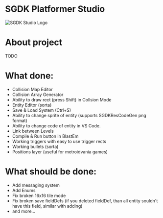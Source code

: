 # SGDK Platformer Studio

![SGDK Studio Logo](https://github.com/bolon667/SGDK_OneScreenPlatformerStudio/blob/main/readMe/sgdk_studio_github_pic2.png)

# About project

TODO

# What done:

- Collision Map Editor
- Collision Array Generator
- Ability to draw rect (press Shift) in Collsion Mode
- Entity Editor (sorta)
- Save & Load System (Ctrl+S)
- Ability to change sprite of entity (supports SGDKResCodeGen png format)
- Ability to change code of entity in VS Code.
- Link between Levels
- Compile & Run button in BlastEm
- Working triggers with easy to use trigger rects
- Working bullets (sorta)
- Positions layer (useful for metroidvania games)

# What should be done:

- Add messaging system
- Add Enums
- Fix broken 16x16 tile mode
- Fix broken save fieldDefs (if you deleted fieldDef, than all entity souldn't have this field, similar with adding)
- and more...

